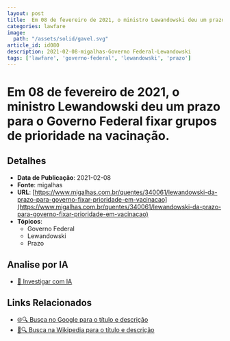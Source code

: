 ```yaml
---
layout: post
title:  Em 08 de fevereiro de 2021, o ministro Lewandowski deu um prazo para o Governo Federal fixar grupos de prioridade na vacinação.
categories: lawfare
image: 
  path: "/assets/solid/gavel.svg"
article_id: id080
description: 2021-02-08-migalhas-Governo Federal-Lewandowski
tags: ['lawfare', 'governo-federal', 'lewandowski', 'prazo']
---
```


# Em 08 de fevereiro de 2021, o ministro Lewandowski deu um prazo para o Governo Federal fixar grupos de prioridade na vacinação.

## Detalhes
- **Data de Publicação**: 2021-02-08
- **Fonte**: migalhas
- **URL**: [https://www.migalhas.com.br/quentes/340061/lewandowski-da-prazo-para-governo-fixar-prioridade-em-vacinacao](https://www.migalhas.com.br/quentes/340061/lewandowski-da-prazo-para-governo-fixar-prioridade-em-vacinacao)
- **Tópicos**:
  - Governo Federal
  - Lewandowski
  - Prazo

## Analise por IA
- [🤖 Investigar com IA](https://www.perplexity.ai/search?q=%22not%C3%ADcia%20artigo%20Brasil%22%20Em%2008%20de%20fevereiro%20de%202021%2C%20o%20ministro%20Lewandowski%20deu%20um%20prazo%20para%20o%20Governo%20Federal%20fixar%20grupos%20de%20prioridade%20na%20vacina%C3%A7%C3%A3o.%20migalhas%202021-02-08)

## Links Relacionados
- [🌐🔍 Busca no Google para o título e descrição](https://www.google.com/search?q=%22not%C3%ADcia%20artigo%20Brasil%22%20Em%2008%20de%20fevereiro%20de%202021%2C%20o%20ministro%20Lewandowski%20deu%20um%20prazo%20para%20o%20Governo%20Federal%20fixar%20grupos%20de%20prioridade%20na%20vacina%C3%A7%C3%A3o.%20migalhas%202021-02-08)
- [📖🔍 Busca na Wikipedia para o título e descrição](https://pt.wikipedia.org/w/index.php?search=%22not%C3%ADcia%20artigo%20Brasil%22%20Em%2008%20de%20fevereiro%20de%202021%2C%20o%20ministro%20Lewandowski%20deu%20um%20prazo%20para%20o%20Governo%20Federal%20fixar%20grupos%20de%20prioridade%20na%20vacina%C3%A7%C3%A3o.%20migalhas%202021-02-08)

